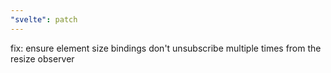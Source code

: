 ```yaml
---
"svelte": patch
---
```


fix: ensure element size bindings don't unsubscribe multiple times from the resize observer
